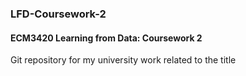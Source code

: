 ### LFD-Coursework-2
#### ECM3420 Learning from Data: Coursework 2

Git repository for my university work related to the title
